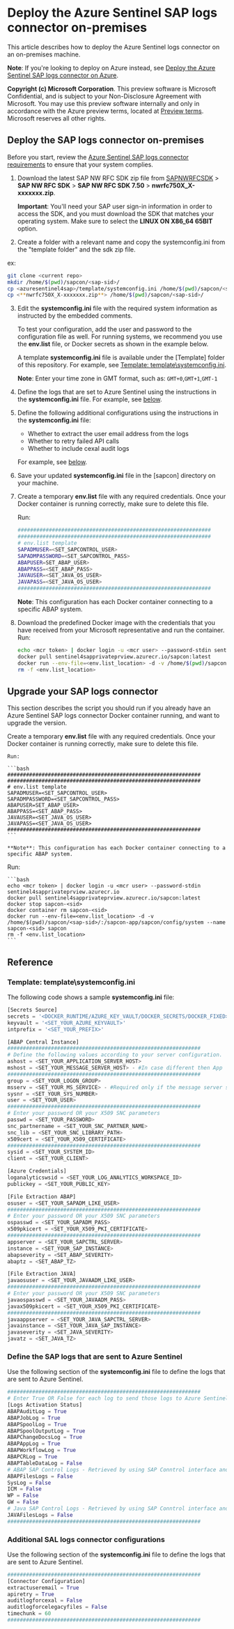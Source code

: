 # Deploy the Azure Sentinel SAP logs connector on-premises

This article describes how to deploy the Azure Sentinel logs connector on an on-premises machine.

**Note**: If you're looking to deploy on Azure instead, see [Deploy the Azure Sentinel SAP logs connector on Azure](deploy-azure.md).

**Copyright (c) Microsoft Corporation**.  This preview software is Microsoft Confidential, and is subject to your Non-Disclosure Agreement with Microsoft.  You may use this preview software internally and only in accordance with the Azure preview terms, located at [Preview terms](https://azure.microsoft.com/support/legal/preview-supplemental-terms/).  Microsoft reserves all other rights.


## Deploy the SAP logs connector on-premises

Before you start, review the [Azure Sentinel SAP logs connector requirements](prereqs.md) to ensure that your system complies.

1. Download the latest SAP NW RFC SDK zip file from [SAPNWRFCSDK](https://launchpad.support.sap.com/#/softwarecenter/template/products/_APP=00200682500000001943&_EVENT=DISPHIER&HEADER=Y&FUNCTIONBAR=N&EVENT=TREE&NE=NAVIGATE&ENR=01200314690100002214&V=MAINT) > **SAP NW RFC SDK** > **SAP NW RFC SDK 7.50** > **nwrfc750X_X-xxxxxxx.zip**.

    **Important**: You'll need your SAP user sign-in information in order to access the SDK, and you must download the SDK that matches your operating system. Make sure to select the **LINUX ON X86_64 65BIT** option.
2. Create a folder with a relevant name and copy the systemconfig.ini from the "template folder" and the sdk zip file.

ex:

```bash
git clone <current repo>
mkdir /home/$(pwd)/sapcon/<sap-sid>/
cp <azuresentinel4sap>/template/systemconfig.ini /home/$(pwd)/sapcon/<sap-sid>/
cp <**nwrfc750X_X-xxxxxxx.zip**> /home/$(pwd)/sapcon/<sap-sid>/
```

3. Edit the **systemconfig.ini** file with the required system information as instructed by the embedded comments.

    To test your configuration, add the user and password to the configuration file as well. For running systems, we recommend you use the **env.list** file, or Docker secrets as shown in the example below.

    A template **systemconfig.ini** file is available under the [Template] folder of this repository. For example, see [Template: template\systemconfig.ini](#template-templatesystemconfigini).

    **Note**: Enter your time zone in GMT format, such as: `GMT+0`,`GMT+1`,`GMT-1`

4. Define the logs that are set to Azure Sentinel using the instructions in the **systemconfig.ini** file. For example, see [below](#define-the-sap-logs-that-are-sent-to-azure-sentinel).

5. Define the following additional configurations using the instructions in the **systemconfig.ini** file:

    - Whether to extract the user email address from the logs
    - Whether to retry failed API calls
    - Whether to include cexal audit logs

    For example, see [below](#additional-sal-logs-connector-configurations).

6. Save your updated **systemconfig.ini** file in the [sapcon] directory on your machine. 

7. Create a temporary **env.list** file with any required credentials. Once your Docker container is running correctly, make sure to delete this file.

    Run:

    ```bash
    ##############################################################
    ##############################################################
    # env.list template
    SAPADMUSER=<SET_SAPCONTROL_USER>
    SAPADMPASSWORD=<SET_SAPCONTROL_PASS>
    ABAPUSER=SET_ABAP_USER>
    ABAPPASS=<SET_ABAP_PASS>
    JAVAUSER=<SET_JAVA_OS_USER>
    JAVAPASS=<SET_JAVA_OS_USER>
    ##############################################################
    ```

    **Note**: This configuration has each Docker container connecting to a specific ABAP system.

8. Download the predefined Docker image with the credentials that you have received from your Microsoft representative and run the container. 
Run:

    ```bash
    echo <mcr token> | docker login -u <mcr user> --password-stdin sentinel4sapprivateprview.azurecr.io 
    docker pull sentinel4sapprivateprview.azurecr.io/sapcon:latest
    docker run --env-file=<env.list_location> -d -v /home/$(pwd)/sapcon/<sap-sid>/:/sapcon-app/sapcon/config/system --name sapcon-<sid> sapcon
    rm -f <env.list_location>
    ```

## Upgrade your SAP logs connector

This section describes the script you should run if you already have an Azure Sentinel SAP logs connector Docker container running, and want to upgrade the version. 


Create a temporary **env.list** file with any required credentials. Once your Docker container is running correctly, make sure to delete this file.

    Run:

    ```bash
    ##############################################################
    ##############################################################
    # env.list template
    SAPADMUSER=<SET_SAPCONTROL_USER>
    SAPADMPASSWORD=<SET_SAPCONTROL_PASS>
    ABAPUSER=SET_ABAP_USER>
    ABAPPASS=<SET_ABAP_PASS>
    JAVAUSER=<SET_JAVA_OS_USER>
    JAVAPASS=<SET_JAVA_OS_USER>
    ##############################################################
    ```

    **Note**: This configuration has each Docker container connecting to a specific ABAP system.

Run:

    ```bash
    echo <mcr token> | docker login -u <mcr user> --password-stdin sentinel4sapprivateprview.azurecr.io 
    docker pull sentinel4sapprivateprview.azurecr.io/sapcon:latest
    docker stop sapcon-<sid> 
    docker container rm sapcon-<sid> 
    docker run --env-file=<env.list_location> -d -v /home/$(pwd)/sapcon/<sap-sid>/:/sapcon-app/sapcon/config/system --name sapcon-<sid> sapcon
    rm -f <env.list_location>
    ```


## Reference


### Template: template\systemconfig.ini

The following code shows a sample **systemconfig.ini** file:

```Python
[Secrets Source]
secrets = '<DOCKER_RUNTIME/AZURE_KEY_VAULT/DOCKER_SECRETS/DOCKER_FIXED>'
keyvault = '<SET_YOUR_AZURE_KEYVAULT>'
intprefix = '<SET_YOUR_PREFIX>'

[ABAP Central Instance]
##############################################################
# Define the following values according to your server configuration.
ashost = <SET_YOUR_APPLICATION_SERVER_HOST>
mshost = <SET_YOUR_MESSAGE_SERVER_HOST> - #In case different then App
##############################################################
group = <SET_YOUR_LOGON_GROUP>
msserv = <SET_YOUR_MS_SERVICE> - #Required only if the message server service is not defined as sapms<SYSID> in /etc/services
sysnr = <SET_YOUR_SYS_NUMBER>
user = <SET_YOUR_USER>
##############################################################
# Enter your password OR your X509 SNC parameters
passwd = <SET_YOUR_PASSWORD>
snc_partnername = <SET_YOUR_SNC_PARTNER_NAME>
snc_lib = <SET_YOUR_SNC_LIBRARY_PATH>
x509cert = <SET_YOUR_X509_CERTIFICATE>
##############################################################
sysid = <SET_YOUR_SYSTEM_ID>
client = <SET_YOUR_CLIENT>

[Azure Credentials]
loganalyticswsid = <SET_YOUR_LOG_ANALYTICS_WORKSPACE_ID>
publickey = <SET_YOUR_PUBLIC_KEY>

[File Extraction ABAP]
osuser = <SET_YOUR_SAPADM_LIKE_USER>
##############################################################
# Enter your password OR your X509 SNC parameters
ospasswd = <SET_YOUR_SAPADM_PASS>
x509pkicert = <SET_YOUR_X509_PKI_CERTIFICATE>
##############################################################
appserver = <SET_YOUR_SAPCTRL_SERVER>
instance = <SET_YOUR_SAP_INSTANCE>
abapseverity = <SET_ABAP_SEVERITY>
abaptz = <SET_ABAP_TZ>

[File Extraction JAVA]
javaosuser = <SET_YOUR_JAVAADM_LIKE_USER>
##############################################################
# Enter your password OR your X509 SNC parameters
javaospasswd = <SET_YOUR_JAVAADM_PASS>
javax509pkicert = <SET_YOUR_X509_PKI_CERTIFICATE>
##############################################################
javaappserver = <SET_YOUR_JAVA_SAPCTRL_SERVER>
javainstance = <SET_YOUR_JAVA_SAP_INSTANCE>
javaseverity = <SET_JAVA_SEVERITY>
javatz = <SET_JAVA_TZ>
```

### Define the SAP logs that are sent to Azure Sentinel

Use the following section of the **systemconfig.ini** file to define the logs that are sent to Azure Sentinel. 

```Python
##############################################################
# Enter True OR False for each log to send those logs to Azure Sentinel
[Logs Activation Status]
ABAPAuditLog = True
ABAPJobLog = True
ABAPSpoolLog = True
ABAPSpoolOutputLog = True
ABAPChangeDocsLog = True
ABAPAppLog = True
ABAPWorkflowLog = True
ABAPCRLog = True
ABAPTableDataLog = False
# ABAP SAP Control Logs - Retrieved by using SAP Conntrol interface and OS Login
ABAPFilesLogs = False
SysLog = False
ICM = False
WP = False
GW = False
# Java SAP Control Logs - Retrieved by using SAP Conntrol interface and OS Login
JAVAFilesLogs = False
##############################################################
```

### Additional SAL logs connector configurations

Use the following section of the **systemconfig.ini** file to define the logs that are sent to Azure Sentinel. 

```Python
##############################################################
[Connector Configuration]
extractuseremail = True
apiretry = True
auditlogforcexal = False
auditlogforcelegacyfiles = False
timechunk = 60
##############################################################
```


[initsetup.sh]: ../initsetup.sh
<!-- [configgen]: ./ConfigGen.md -->
[previewterms]: https://azure.microsoft.com/en-us/support/legal/preview-supplemental-terms/
[SAPNWRFCSDK]: https://launchpad.support.sap.com/#/softwarecenter/template/products/_APP=00200682500000001943&_EVENT=DISPHIER&HEADER=Y&FUNCTIONBAR=N&EVENT=TREE&NE=NAVIGATE&ENR=01200314690100002214&V=MAINT

<!-- ## Next steps

Continue with [Configure the Azure Sentinel SAP logs connector](config-gen.md). -->
